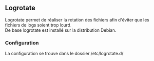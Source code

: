 ## Logrotate

Logrotate permet de réaliser la rotation des fichiers afin d'éviter que les fichiers de logs soient trop lourd.
<br/>
De base logrotate est installé sur la distribution Debian.


### Configuration

La configuration se trouve dans le dossier /etc/logrotate.d/<application>
